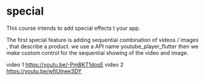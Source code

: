 # special
This course intends to add special effects t your app.

The first special feature is adding sequential combination of videos / images , that describe a product.
we use a API name youtube_player_flutter then we make custom control
for the sequential showing of the video and image.

video 1          https://youtu.be/-PmBKT1dosE
video 2          https://youtu.be/wfiUInee3DY